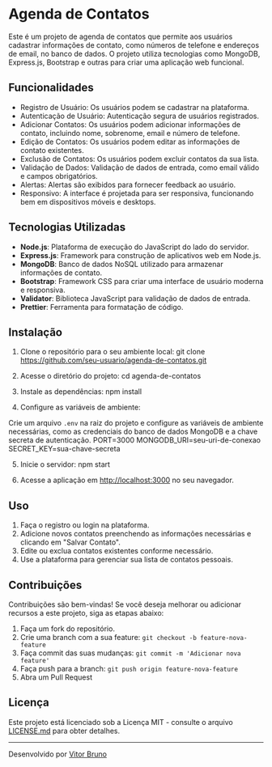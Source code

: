# Agenda de Contatos

Este é um projeto de agenda de contatos que permite aos usuários cadastrar informações de contato, como números de telefone e endereços de email, no banco de dados. O projeto utiliza tecnologias como MongoDB, Express.js, Bootstrap e outras para criar uma aplicação web funcional.

## Funcionalidades

- Registro de Usuário: Os usuários podem se cadastrar na plataforma.
- Autenticação de Usuário: Autenticação segura de usuários registrados.
- Adicionar Contatos: Os usuários podem adicionar informações de contato, incluindo nome, sobrenome, email e número de telefone.
- Edição de Contatos: Os usuários podem editar as informações de contato existentes.
- Exclusão de Contatos: Os usuários podem excluir contatos da sua lista.
- Validação de Dados: Validação de dados de entrada, como email válido e campos obrigatórios.
- Alertas: Alertas são exibidos para fornecer feedback ao usuário.
- Responsivo: A interface é projetada para ser responsiva, funcionando bem em dispositivos móveis e desktops.

## Tecnologias Utilizadas

- **Node.js**: Plataforma de execução do JavaScript do lado do servidor.
- **Express.js**: Framework para construção de aplicativos web em Node.js.
- **MongoDB**: Banco de dados NoSQL utilizado para armazenar informações de contato.
- **Bootstrap**: Framework CSS para criar uma interface de usuário moderna e responsiva.
- **Validator**: Biblioteca JavaScript para validação de dados de entrada.
- **Prettier**: Ferramenta para formatação de código.

## Instalação

1. Clone o repositório para o seu ambiente local:
   git clone https://github.com/seu-usuario/agenda-de-contatos.git

2. Acesse o diretório do projeto:
   cd agenda-de-contatos

3. Instale as dependências:
   npm install


4. Configure as variáveis de ambiente:

Crie um arquivo `.env` na raiz do projeto e configure as variáveis de ambiente necessárias, como as credenciais do banco de dados MongoDB e a chave secreta de autenticação.
PORT=3000
MONGODB_URI=seu-uri-de-conexao
SECRET_KEY=sua-chave-secreta


5. Inicie o servidor:
   npm start
   
6. Acesse a aplicação em [http://localhost:3000](http://localhost:3000) no seu navegador.

## Uso

1. Faça o registro ou login na plataforma.
2. Adicione novos contatos preenchendo as informações necessárias e clicando em "Salvar Contato".
3. Edite ou exclua contatos existentes conforme necessário.
4. Use a plataforma para gerenciar sua lista de contatos pessoais.

## Contribuições

Contribuições são bem-vindas! Se você deseja melhorar ou adicionar recursos a este projeto, siga as etapas abaixo:

1. Faça um fork do repositório.
2. Crie uma branch com a sua feature: `git checkout -b feature-nova-feature`
3. Faça commit das suas mudanças: `git commit -m 'Adicionar nova feature'`
4. Faça push para a branch: `git push origin feature-nova-feature`
5. Abra um Pull Request

## Licença

Este projeto está licenciado sob a Licença MIT - consulte o arquivo [LICENSE.md](LICENSE.md) para obter detalhes.

---

Desenvolvido por [Vitor Bruno](https://github.com/vitorbrunorj)





   




   
  
   



